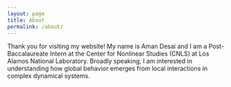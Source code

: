 ```yaml
---
layout: page
title: About
permalink: /about/
---
```


Thank you for visiting my website! My name is Aman Desai and I am a Post-Baccalaureate Intern at the Center for Nonlinear Studies (CNLS) at Los Alamos National Laboratory. Broadly speaking, I am interested in understanding how global behavior emerges from local interactions in complex dynamical systems.
